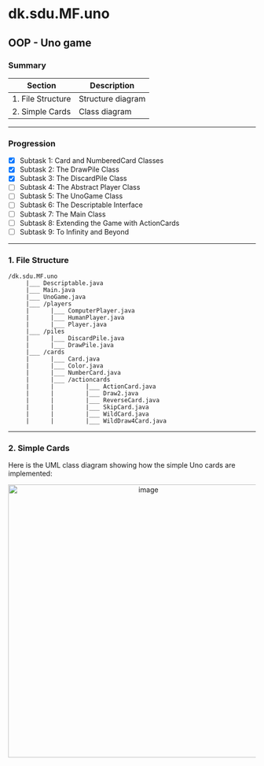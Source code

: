 # dk.sdu.MF.uno
## OOP - Uno game

### Summary
| Section | Description |
| ------- | ----------- |
| 1. File Structure | Structure diagram |
| 2. Simple Cards | Class diagram |

---
### Progression
- [X] Subtask 1: Card and NumberedCard Classes
- [X] Subtask 2: The DrawPile Class
- [X] Subtask 3: The DiscardPile Class
- [ ] Subtask 4: The Abstract Player Class
- [ ] Subtask 5: The UnoGame Class
- [ ] Subtask 6: The Descriptable Interface
- [ ] Subtask 7: The Main Class
- [ ] Subtask 8: Extending the Game with ActionCards
- [ ] Subtask 9: To Infinity and Beyond

---
### 1. File Structure
```
/dk.sdu.MF.uno
     |___ Descriptable.java
     |___ Main.java
     |___ UnoGame.java
     |___ /players
     |      |___ ComputerPlayer.java
     |      |___ HumanPlayer.java
     |      |___ Player.java
     |___ /piles
     |      |___ DiscardPile.java
     |      |___ DrawPile.java
     |___ /cards
     |      |___ Card.java
     |      |___ Color.java
     |      |___ NumberCard.java
     |      |___ /actioncards
     |      |         |___ ActionCard.java
     |      |         |___ Draw2.java
     |      |         |___ ReverseCard.java
     |      |         |___ SkipCard.java
     |      |         |___ WildCard.java
     |      |         |___ WildDraw4Card.java
```

---
### 2. Simple Cards
Here is the UML class diagram showing how the simple Uno cards are implemented:
<p align="center">
     <img width="555" alt="image" src="https://github.com/MiloFournier/dk.sdu.MF.uno/assets/132404970/a8f3ca78-aad8-42b6-af99-46a4ff3928e1">
</p>




